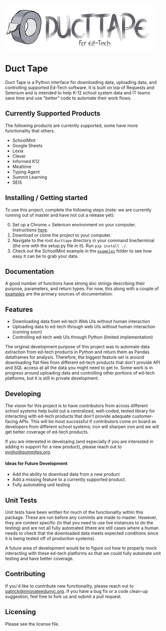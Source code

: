 ![Logo of the project](https://raw.githubusercontent.com/SummitPublicSchools/ducttape/master/img/duct-tape_480x150.png)

# Duct Tape

Duct Tape is a Python interface for downloading data, uploading data, and controlling supported Ed-Tech software.
It is built on top of Requests and Selenium and is intended to help K-12 school system data and IT teams save
time and use "better" code to automate their work flows.

## Currently Supported Products

The following products are currently supported, some have more functionality that others.
* SchoolMint
* Google Sheets
* Lexia
* Clever
* Informed K12
* Mealtime
* Typing Agent
* Summit Learning
* SEIS

## Installing / Getting started

To use this project, complete the following steps (note: we are currently running out of master and 
have not cut a release yet):

0. Set up a Chrome + Selenium environment on your computer. Instructions [here](https://medium.com/@patrick.yoho11/installing-selenium-and-chromedriver-on-windows-e02202ac2b08).
1. Download or clone the project to your computer.
2. Navigate to the root `ducttape` directory in your command line/terminal (the one with the setup.py file in it). Run `pip install ./`.
3. Check out the SchoolMint example in the [`examples`](https://github.com/SummitPublicSchools/ducttape/tree/master/examples) folder to see how easy it can be to grab your data.

## Documentation

A good number of functions have strong doc strings describing their purpose, parameters, and return types.
For now, this along with a couple of [examples](https://github.com/SummitPublicSchools/ducttape/tree/master/examples) are the primary sources of documentation.

## Features

* Downloading data from ed-tech Web UIs without human interaction
* Uploading data to ed-tech through web UIs without human interaction (coming soon)
* Controlling ed-tech web UIs through Python (limited implementation)

The original development purpose of this project was to automate data extraction from ed-tech
products in Python and return them as Pandas dataframes for analysis. Therefore, the biggest
feature set is around downloading flat files from different ed-tech products that don't provide
API and SQL access at all the data you might need to get to. Some work is in progress around
uploading data and controlling other portions of ed-tech platforms, but it is still in
private development.

## Developing

The vision for this project is to have contributors from across different school systems help build
out a centralized, well-coded, tested library for interacting with ed-tech products that don't provide
adequate customer-facing APIs. This will be most successful if contributors come on board as developers
from different school systems; iron will sharpen iron and we will get better coverage of ed-tech products.

If you are interested in developing (and especially if you are interested in adding in support for a new
product), please reach out to pyoho@summitps.org.

#### Ideas for Future Development

* Add the ability to download data from a new product
* Add a missing feature to a currently supported product.
* Fully automating unit testing

## Unit Tests

Unit tests have been written for much of the functionality within this package. These are run
before any commits are made to master. However, they are context specific (in that you need
to use live instances to do the testing) and are not all fully automated (there are still cases
where a human needs to check that the downloaded data meets expected conditions since it is
being tested off of production systems).

A future area of development would be to figure out how to properly mock interacting with
these ed-tech platforms so that we could fully automate unit testing and have better coverage.

## Contributing

If you'd like to contribute new functionality, please reach out to patrick@innovateedunyc.org. If you have
a bug fix or a code clean-up suggestion, feel free to fork us and submit a pull request.

## Licensing

Please see the license file.
